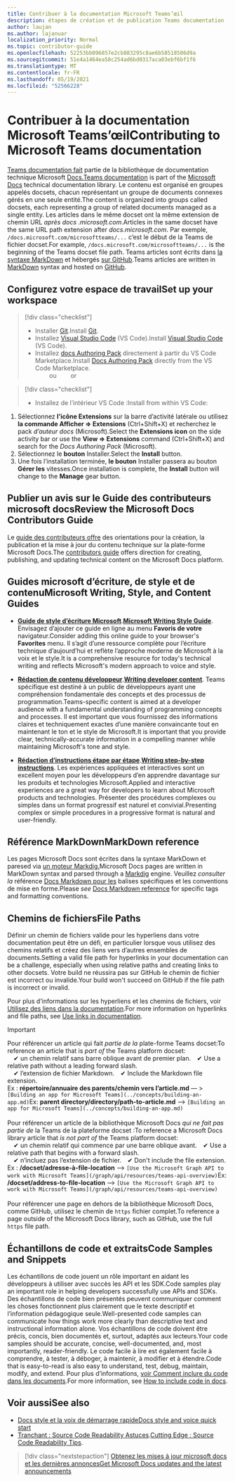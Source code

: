 ```yaml
---
title: Contribuer à la documentation Microsoft Teams’œil
description: étapes de création et de publication Teams documentation
author: laujan
ms.author: lajanuar
localization_priority: Normal
ms.topic: contributor-guide
ms.openlocfilehash: 52253bb096857e2cb883295c8ae6b58518506d9a
ms.sourcegitcommit: 51e4a1464ea58c254ad6bd0317aca03ebf6bf1f6
ms.translationtype: MT
ms.contentlocale: fr-FR
ms.lasthandoff: 05/19/2021
ms.locfileid: "52566228"
---
```

# <a name="contributing-to-microsoft-teams-documentation"></a><span data-ttu-id="af647-103">Contribuer à la documentation Microsoft Teams’œil</span><span class="sxs-lookup"><span data-stu-id="af647-103">Contributing to Microsoft Teams documentation</span></span>

<span data-ttu-id="af647-104">[Teams documentation fait](/microsoftteams/platform/overview) partie de la bibliothèque de documentation technique Microsoft [Docs.](https://docs.microsoft.com/)</span><span class="sxs-lookup"><span data-stu-id="af647-104">[Teams documentation](/microsoftteams/platform/overview) is part of the [Microsoft Docs](https://docs.microsoft.com/) technical documentation library.</span></span> <span data-ttu-id="af647-105">Le contenu est organisé en groupes appelés docsets, chacun représentant un groupe de documents connexes gérés en une seule entité.</span><span class="sxs-lookup"><span data-stu-id="af647-105">The content is organized into groups called docsets, each representing a group of related documents managed as a single entity.</span></span> <span data-ttu-id="af647-106">Les articles dans le même docset ont la même extension de chemin URL *après docs <span></span> .microsoft.com*.</span><span class="sxs-lookup"><span data-stu-id="af647-106">Articles in the same docset have the same URL path extension after *docs<span></span>.microsoft.com*.</span></span>  <span data-ttu-id="af647-107">Par exemple, `/docs.microsoft.com/microsoftteams/...` c’est le début de la Teams de fichier docset.</span><span class="sxs-lookup"><span data-stu-id="af647-107">For example,  `/docs.microsoft.com/microsoftteams/...`   is the beginning of the Teams docset file path.</span></span> <span data-ttu-id="af647-108">Teams articles sont écrits dans [la syntaxe MarkDown](#markdown-reference) et hébergés [sur GitHub](https://github.com/MicrosoftDocs/msteams-docs/tree/master/msteams-platform).</span><span class="sxs-lookup"><span data-stu-id="af647-108">Teams articles are written in  [MarkDown](#markdown-reference) syntax and hosted on [GitHub](https://github.com/MicrosoftDocs/msteams-docs/tree/master/msteams-platform).</span></span>

## <a name="set-up-your-workspace"></a><span data-ttu-id="af647-109">Configurez votre espace de travail</span><span class="sxs-lookup"><span data-stu-id="af647-109">Set up your workspace</span></span>

> [!div class="checklist"]
>
> * <span data-ttu-id="af647-110">Installer [Git](https://git-scm.com/book/en/v2/Getting-Started-Installing-Git).</span><span class="sxs-lookup"><span data-stu-id="af647-110">Install [Git](https://git-scm.com/book/en/v2/Getting-Started-Installing-Git).</span></span>
> * <span data-ttu-id="af647-111">Installez [Visual Studio Code](https://code.visualstudio.com/) (VS Code).</span><span class="sxs-lookup"><span data-stu-id="af647-111">Install [Visual Studio Code](https://code.visualstudio.com/) (VS Code).</span></span>
> * <span data-ttu-id="af647-112">Installez [docs Authoring Pack](https://marketplace.visualstudio.com/items?itemName=docsmsft.docs-authoring-pack) directement à partir du VS Code Marketplace.</span><span class="sxs-lookup"><span data-stu-id="af647-112">Install [Docs Authoring Pack](https://marketplace.visualstudio.com/items?itemName=docsmsft.docs-authoring-pack) directly from the VS Code Marketplace.</span></span>
<br><span data-ttu-id="af647-113">&emsp;&emsp; ou</span><span class="sxs-lookup"><span data-stu-id="af647-113">&emsp;&emsp; or</span></span>

> [!div class="checklist"]
>
> * <span data-ttu-id="af647-114">Installez de l’intérieur VS Code :</span><span class="sxs-lookup"><span data-stu-id="af647-114">Install from within VS Code:</span></span>

   1. <span data-ttu-id="af647-115">Sélectionnez **l’icône Extensions** sur la barre d’activité latérale ou utilisez **la commande Afficher => Extensions** (Ctrl+Shift+X) et recherchez le pack *d’auteur docs* (Microsoft).</span><span class="sxs-lookup"><span data-stu-id="af647-115">Select the **Extensions icon** on the side activity bar or use the **View => Extensions** command (Ctrl+Shift+X) and search for the *Docs Authoring Pack* (Microsoft).</span></span>
   1. <span data-ttu-id="af647-116">Sélectionnez le **bouton** Installer.</span><span class="sxs-lookup"><span data-stu-id="af647-116">Select the **Install** button.</span></span>
   1. <span data-ttu-id="af647-117">Une fois l’installation terminée, **le bouton** Installer passera au bouton **Gérer les** vitesses.</span><span class="sxs-lookup"><span data-stu-id="af647-117">Once installation is complete, the **Install** button will change to the **Manage** gear button.</span></span>

## <a name="review-the-microsoft-docs-contributors-guide"></a><span data-ttu-id="af647-118">Publier un avis sur le Guide des contributeurs microsoft docs</span><span class="sxs-lookup"><span data-stu-id="af647-118">Review the Microsoft Docs Contributors Guide</span></span>

<span data-ttu-id="af647-119">Le [guide des contributeurs offre](/contribute) des orientations pour la création, la publication et la mise à jour du contenu technique sur la plate-forme Microsoft Docs.</span><span class="sxs-lookup"><span data-stu-id="af647-119">The [contributors guide](/contribute) offers direction for creating, publishing, and updating technical content on the Microsoft Docs platform.</span></span>

## <a name="microsoft-writing-style-and-content-guides"></a><span data-ttu-id="af647-120">Guides microsoft d’écriture, de style et de contenu</span><span class="sxs-lookup"><span data-stu-id="af647-120">Microsoft Writing, Style, and Content Guides</span></span>

* <span data-ttu-id="af647-121">**[Guide de style d’écriture Microsoft](/style-guide/welcome)**.</span><span class="sxs-lookup"><span data-stu-id="af647-121">**[Microsoft Writing Style Guide](/style-guide/welcome)**.</span></span> <span data-ttu-id="af647-122">Envisagez d’ajouter ce guide en ligne au menu **Favoris de votre** navigateur.</span><span class="sxs-lookup"><span data-stu-id="af647-122">Consider adding this online guide  to your browser's **Favorites** menu.</span></span> <span data-ttu-id="af647-123">Il s’agit d’une ressource complète pour l’écriture technique d’aujourd’hui et reflète l’approche moderne de Microsoft à la voix et le style.</span><span class="sxs-lookup"><span data-stu-id="af647-123">It is a comprehensive resource for today's technical writing and reflects Microsoft's modern approach to voice and style.</span></span>

* <span data-ttu-id="af647-124">**[Rédaction de contenu développeur](/style-guide/developer-content/)**.</span><span class="sxs-lookup"><span data-stu-id="af647-124">**[Writing developer content](/style-guide/developer-content/)**.</span></span> <span data-ttu-id="af647-125">Teams spécifique est destiné à un public de développeurs ayant une compréhension fondamentale des concepts et des processus de programmation.</span><span class="sxs-lookup"><span data-stu-id="af647-125">Teams-specific content is aimed at a developer audience with a fundamental understanding of programming concepts and processes.</span></span> <span data-ttu-id="af647-126">Il est important que vous fournissez des informations claires et techniquement exactes d’une manière convaincante tout en maintenant le ton et le style de Microsoft.</span><span class="sxs-lookup"><span data-stu-id="af647-126">It is important that you provide clear, technically-accurate information in a compelling manner while maintaining Microsoft's tone and style.</span></span>

* <span data-ttu-id="af647-127">**[Rédaction d’instructions étape par étape](/style-guide/procedures-instructions/writing-step-by-step-instructions)**.</span><span class="sxs-lookup"><span data-stu-id="af647-127">**[Writing step-by-step instructions](/style-guide/procedures-instructions/writing-step-by-step-instructions)**.</span></span> <span data-ttu-id="af647-128">Les expériences appliquées et interactives sont un excellent moyen pour les développeurs d’en apprendre davantage sur les produits et technologies Microsoft.</span><span class="sxs-lookup"><span data-stu-id="af647-128">Applied and interactive experiences are a great way for developers to learn about Microsoft products and technologies.</span></span> <span data-ttu-id="af647-129">Présenter des procédures complexes ou simples dans un format progressif est naturel et convivial.</span><span class="sxs-lookup"><span data-stu-id="af647-129">Presenting complex or simple procedures in a progressive format is natural and user-friendly.</span></span>

## <a name="markdown-reference"></a><span data-ttu-id="af647-130">Référence MarkDown</span><span class="sxs-lookup"><span data-stu-id="af647-130">MarkDown reference</span></span>

 <span data-ttu-id="af647-131">Les pages Microsoft Docs sont écrites dans la syntaxe MarkDown et paresed via [un moteur Markdig.](https://github.com/lunet-io/markdig)</span><span class="sxs-lookup"><span data-stu-id="af647-131">Microsoft Docs pages are written in MarkDown syntax and parsed through a [Markdig](https://github.com/lunet-io/markdig) engine.</span></span> <span data-ttu-id="af647-132">Veuillez *consulter la* référence [Docs Markdown pour les](/contribute/markdown-reference) balises spécifiques et les conventions de mise en forme.</span><span class="sxs-lookup"><span data-stu-id="af647-132">Please *see* [Docs Markdown reference](/contribute/markdown-reference) for specific tags and formatting conventions.</span></span>

## <a name="file-paths"></a><span data-ttu-id="af647-133">Chemins de fichiers</span><span class="sxs-lookup"><span data-stu-id="af647-133">File Paths</span></span>

<span data-ttu-id="af647-134">Définir un chemin de fichiers valide pour les hyperliens dans votre documentation peut être un défi, en particulier lorsque vous utilisez des chemins relatifs et créez des liens vers d’autres ensembles de documents.</span><span class="sxs-lookup"><span data-stu-id="af647-134">Setting a valid file path for hyperlinks in your documentation can be a challenge, especially when using relative paths and creating links to other docsets.</span></span>  <span data-ttu-id="af647-135">Votre build ne réussira pas sur GitHub le chemin de fichier est incorrect ou invalide.</span><span class="sxs-lookup"><span data-stu-id="af647-135">Your build won't succeed on GitHub if the file path is incorrect or invalid.</span></span>

<span data-ttu-id="af647-136">Pour plus d’informations sur les hyperliens et les chemins de fichiers, voir [Utilisez des liens dans la documentation](/contribute/how-to-write-links).</span><span class="sxs-lookup"><span data-stu-id="af647-136">For more information on hyperlinks and file paths, see [Use links in documentation](/contribute/how-to-write-links).</span></span>

>[!IMPORTANT]
> <span data-ttu-id="af647-137">Pour référencer un article qui fait *partie de la* plate-forme Teams docset:</span><span class="sxs-lookup"><span data-stu-id="af647-137">To reference an article that is *part of* the Teams platform docset:</span></span><br>
> <span data-ttu-id="af647-138">&emsp;&#x2714; un chemin relatif sans barre oblique avant de premier plan.</span><span class="sxs-lookup"><span data-stu-id="af647-138">&emsp;&#x2714; Use a relative path without a leading forward slash.</span></span><br>
> <span data-ttu-id="af647-139">&emsp;&#x2714; l’extension de fichier Markdown.</span><span class="sxs-lookup"><span data-stu-id="af647-139">&emsp;&#x2714; Include the Markdown file extension.</span></span><br>
><span data-ttu-id="af647-140">Ex :  **répertoire/annuaire des parents/chemin vers l’article.md** — > `[Building an app for Microsoft Teams](../concepts/building-an-app.md)`</span><span class="sxs-lookup"><span data-stu-id="af647-140">Ex:  **parent directory/directory/path-to-article.md** —> `[Building an app for Microsoft Teams](../concepts/building-an-app.md)`</span></span> <br><br>
> <span data-ttu-id="af647-141">Pour référencer un article de la bibliothèque Microsoft Docs *qui ne fait pas partie de* la Teams de la plateforme docset :</span><span class="sxs-lookup"><span data-stu-id="af647-141">To reference a Microsoft Docs library article that *is not part of* the Teams platform docset:</span></span><br>
> <span data-ttu-id="af647-142">&emsp;&#x2714; un chemin relatif qui commence par une barre oblique avant.</span><span class="sxs-lookup"><span data-stu-id="af647-142">&emsp;&#x2714; Use a relative path that begins with a forward slash.</span></span><br>
> <span data-ttu-id="af647-143">&emsp;&#x2714; n’incluez pas l’extension de fichier.</span><span class="sxs-lookup"><span data-stu-id="af647-143">&emsp;&#x2714; Don't include the file extension.</span></span> <br> <span data-ttu-id="af647-144">Ex :  **/docset/adresse-à-file-location** —> `[Use the Microsoft Graph API to work with Microsoft Teams](/graph/api/resources/teams-api-overview)`</span><span class="sxs-lookup"><span data-stu-id="af647-144">Ex:  **/docset/address-to-file-location** —> `[Use the Microsoft Graph API to work with Microsoft Teams](/graph/api/resources/teams-api-overview)`</span></span><br><br>
> <span data-ttu-id="af647-145">Pour référencer une page en dehors de la bibliothèque Microsoft Docs, comme GitHub, utilisez le chemin de `https` fichier complet.</span><span class="sxs-lookup"><span data-stu-id="af647-145">To reference a page outside of the Microsoft Docs library, such as GitHub, use the full `https` file path.</span></span><br>

## <a name="code-samples-and-snippets"></a><span data-ttu-id="af647-146">Échantillons de code et extraits</span><span class="sxs-lookup"><span data-stu-id="af647-146">Code Samples and Snippets</span></span>

<span data-ttu-id="af647-147">Les échantillons de code jouent un rôle important en aidant les développeurs à utiliser avec succès les API et les SDK.</span><span class="sxs-lookup"><span data-stu-id="af647-147">Code samples play an important role in helping developers successfully use APIs and SDKs.</span></span> <span data-ttu-id="af647-148">Des échantillons de code bien présentés peuvent communiquer comment les choses fonctionnent plus clairement que le texte descriptif et l’information pédagogique seule.</span><span class="sxs-lookup"><span data-stu-id="af647-148">Well-presented code samples can communicate how things work more clearly than descriptive text and instructional information alone.</span></span> <span data-ttu-id="af647-149">Vos échantillons de code doivent être précis, concis, bien documentés et, surtout, adaptés aux lecteurs.</span><span class="sxs-lookup"><span data-stu-id="af647-149">Your code samples should be accurate, concise, well-documented, and, most importantly, reader-friendly.</span></span> <span data-ttu-id="af647-150">Le code facile à lire est également facile à comprendre, à tester, à déboger, à maintenir, à modifier et à étendre.</span><span class="sxs-lookup"><span data-stu-id="af647-150">Code that is easy-to-read is also easy to understand, test, debug, maintain, modify, and extend.</span></span> <span data-ttu-id="af647-151">Pour plus d’informations, [voir Comment inclure du code dans les documents](/contribute/code-in-docs).</span><span class="sxs-lookup"><span data-stu-id="af647-151">For more information, see [How to include code in docs](/contribute/code-in-docs).</span></span>

## <a name="see-also"></a><span data-ttu-id="af647-152">Voir aussi</span><span class="sxs-lookup"><span data-stu-id="af647-152">See also</span></span>

* [<span data-ttu-id="af647-153">Docs style et la voix de démarrage rapide</span><span class="sxs-lookup"><span data-stu-id="af647-153">Docs style and voice quick start</span></span>](/contribute/style-quick-start)
* <span data-ttu-id="af647-154">[Tranchant : Source Code Readability Astuces](/archive/msdn-magazine/2014/october/cutting-edge-source-code-readability-tips).</span><span class="sxs-lookup"><span data-stu-id="af647-154">[Cutting Edge : Source Code Readability Tips](/archive/msdn-magazine/2014/october/cutting-edge-source-code-readability-tips).</span></span>

> [!div class="nextstepaction"]
> [<span data-ttu-id="af647-155">Obtenez les mises à jour microsoft docs et les dernières annonces</span><span class="sxs-lookup"><span data-stu-id="af647-155">Get Microsoft Docs updates and the latest announcements</span></span>](/teamblog)
